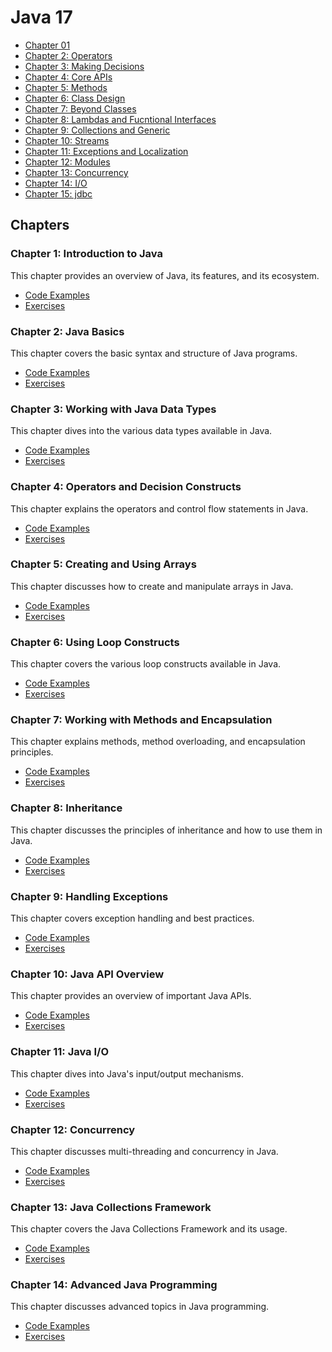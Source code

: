 # Java 17

- [Chapter 01](https://github.com/afraidspy/java_17/tree/main/Chapter01)
- [Chapter 2: Operators](#chapter02)
- [Chapter 3: Making Decisions](#chapter-3-working-with-java-data-types)
- [Chapter 4: Core APIs](#chapter-4-operators-and-decision-constructs)
- [Chapter 5: Methods](#chapter-5-creating-and-using-arrays)
- [Chapter 6: Class Design](#chapter-6-using-loop-constructs)
- [Chapter 7: Beyond Classes](#chapter-7-working-with-methods-and-encapsulation)
- [Chapter 8: Lambdas and Fucntional Interfaces](#chapter-8-inheritance)
- [Chapter 9: Collections and Generic](#chapter-9-handling-exceptions)
- [Chapter 10: Streams](#chapter-10-java-api-overview)
- [Chapter 11: Exceptions and Localization](#chapter-11-java-io)
- [Chapter 12: Modules](#chapter-12-concurrency)
- [Chapter 13: Concurrency](#chapter-13-java-collections-framework)
- [Chapter 14: I/O](#chapter-14-advanced-java-programming)
- [Chapter 15: jdbc](#chapter-15-advanced-java-programming)

## Chapters

### Chapter 1: Introduction to Java
This chapter provides an overview of Java, its features, and its ecosystem.
- [Code Examples](./Chapter1/CodeExamples)
- [Exercises](./Chapter1/Exercises)

### Chapter 2: Java Basics
This chapter covers the basic syntax and structure of Java programs.
- [Code Examples](./Chapter2/CodeExamples)
- [Exercises](./Chapter2/Exercises)

### Chapter 3: Working with Java Data Types
This chapter dives into the various data types available in Java.
- [Code Examples](./Chapter3/CodeExamples)
- [Exercises](./Chapter3/Exercises)

### Chapter 4: Operators and Decision Constructs
This chapter explains the operators and control flow statements in Java.
- [Code Examples](./Chapter4/CodeExamples)
- [Exercises](./Chapter4/Exercises)

### Chapter 5: Creating and Using Arrays
This chapter discusses how to create and manipulate arrays in Java.
- [Code Examples](./Chapter5/CodeExamples)
- [Exercises](./Chapter5/Exercises)

### Chapter 6: Using Loop Constructs
This chapter covers the various loop constructs available in Java.
- [Code Examples](./Chapter6/CodeExamples)
- [Exercises](./Chapter6/Exercises)

### Chapter 7: Working with Methods and Encapsulation
This chapter explains methods, method overloading, and encapsulation principles.
- [Code Examples](./Chapter7/CodeExamples)
- [Exercises](./Chapter7/Exercises)

### Chapter 8: Inheritance
This chapter discusses the principles of inheritance and how to use them in Java.
- [Code Examples](./Chapter8/CodeExamples)
- [Exercises](./Chapter8/Exercises)

### Chapter 9: Handling Exceptions
This chapter covers exception handling and best practices.
- [Code Examples](./Chapter9/CodeExamples)
- [Exercises](./Chapter9/Exercises)

### Chapter 10: Java API Overview
This chapter provides an overview of important Java APIs.
- [Code Examples](./Chapter10/CodeExamples)
- [Exercises](./Chapter10/Exercises)

### Chapter 11: Java I/O
This chapter dives into Java's input/output mechanisms.
- [Code Examples](./Chapter11/CodeExamples)
- [Exercises](./Chapter11/Exercises)

### Chapter 12: Concurrency
This chapter discusses multi-threading and concurrency in Java.
- [Code Examples](./Chapter12/CodeExamples)
- [Exercises](./Chapter12/Exercises)

### Chapter 13: Java Collections Framework
This chapter covers the Java Collections Framework and its usage.
- [Code Examples](./Chapter13/CodeExamples)
- [Exercises](./Chapter13/Exercises)

### Chapter 14: Advanced Java Programming
This chapter discusses advanced topics in Java programming.
- [Code Examples](./Chapter14/CodeExamples)
- [Exercises](./Chapter14/Exercises)

